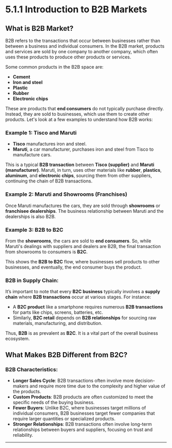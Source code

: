 # 5.1.1 Introduction to B2B Markets

## What is B2B Market?

B2B refers to the transactions that occur between businesses rather than between a business and individual consumers. In the B2B market, products and services are sold by one company to another company, which often uses these products to produce other products or services.

Some common products in the B2B space are:
- **Cement**
- **Iron and steel**
- **Plastic**
- **Rubber**
- **Electronic chips**

These are products that **end consumers** do not typically purchase directly. Instead, they are sold to businesses, which use them to create other products. Let's look at a few examples to understand how B2B works:

### Example 1: **Tisco and Maruti**
- **Tisco** manufactures iron and steel.
- **Maruti**, a car manufacturer, purchases iron and steel from Tisco to manufacture cars.

This is a typical **B2B transaction** between **Tisco (supplier)** and **Maruti (manufacturer)**. Maruti, in turn, uses other materials like **rubber**, **plastics**, **aluminum**, and **electronic chips**, sourcing them from other suppliers, continuing the chain of B2B transactions.

### Example 2: **Maruti and Showrooms (Franchises)**
Once Maruti manufactures the cars, they are sold through **showrooms** or **franchisee dealerships**. The business relationship between Maruti and the dealerships is also B2B.

### Example 3: **B2B to B2C**
From the **showrooms**, the cars are sold to **end consumers**. So, while Maruti's dealings with suppliers and dealers are B2B, the final transaction from showrooms to consumers is **B2C**.

This shows the **B2B to B2C** flow, where businesses sell products to other businesses, and eventually, the end consumer buys the product.

### B2B in Supply Chain:
It’s important to note that every **B2C business** typically involves a **supply chain** where **B2B transactions** occur at various stages. For instance:
- A **B2C product** like a smartphone requires numerous **B2B transactions** for parts like chips, screens, batteries, etc.
- Similarly, **B2C retail** depends on **B2B relationships** for sourcing raw materials, manufacturing, and distribution.

Thus, **B2B** is as prevalent as **B2C**. It is a vital part of the overall business ecosystem.

## What Makes B2B Different from B2C?

### B2B Characteristics:
- **Longer Sales Cycle**: B2B transactions often involve more decision-makers and require more time due to the complexity and higher value of the products.
- **Custom Products**: B2B products are often customized to meet the specific needs of the buying business.
- **Fewer Buyers**: Unlike B2C, where businesses target millions of individual consumers, B2B businesses target fewer companies that require larger quantities or specialized products.
- **Stronger Relationships**: B2B transactions often involve long-term relationships between buyers and suppliers, focusing on trust and reliability.

---

